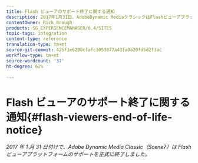 ```yaml
---
title: Flash ビューアのサポート終了に関する通知
description: 2017年1月31日、AdobeDynamic MediaクラシックはFlashビューアプラットフォームのサポートを正式に終了しました。
contentOwner: Rick Brough
products: SG_EXPERIENCEMANAGER/6.4/SITES
topic-tags: integration
content-type: reference
translation-type: tm+mt
source-git-commit: 425f1e6288cfafc3053877a43fa0a20fd5d2f3ac
workflow-type: tm+mt
source-wordcount: '37'
ht-degree: 62%

---
```



# Flash ビューアのサポート終了に関する通知{#flash-viewers-end-of-life-notice}

*2017 年 1 月 31 日付けで、Adobe Dynamic Media Classic（Scene7）は Flash ビューアプラットフォームのサポートを正式に終了しました。*

<!-- *For more information about this important change, see the following FAQ website:*

[https://docs.adobe.com/content/docs/en/aem/6-1/administer/integration/marketing-cloud/scene7/flash-eol.html](https://docs.adobe.com/content/docs/en/aem/6-1/administer/integration/marketing-cloud/scene7/flash-eol.html). -->
